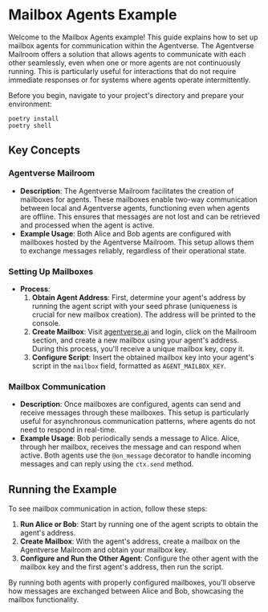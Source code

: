 # Mailbox Agents Example

Welcome to the Mailbox Agents example! This guide explains how to set up mailbox agents for communication within the Agentverse. The Agentverse Mailroom offers a solution that allows agents to communicate with each other seamlessly, even when one or more agents are not continuously running. This is particularly useful for interactions that do not require immediate responses or for systems where agents operate intermittently.

Before you begin, navigate to your project's directory and prepare your environment:

```
poetry install
poetry shell
```

## Key Concepts

### Agentverse Mailroom

- **Description**: The Agentverse Mailroom facilitates the creation of mailboxes for agents. These mailboxes enable two-way communication between local and Agentverse agents, functioning even when agents are offline. This ensures that messages are not lost and can be retrieved and processed when the agent is active.
- **Example Usage**: Both Alice and Bob agents are configured with mailboxes hosted by the Agentverse Mailroom. This setup allows them to exchange messages reliably, regardless of their operational state.

### Setting Up Mailboxes

- **Process**:
  1. **Obtain Agent Address**: First, determine your agent's address by running the agent script with your seed phrase (uniqueness is crucial for new mailbox creation). The address will be printed to the console.
  2. **Create Mailbox**: Visit [agentverse.ai](https://agentverse.ai) and login, click on the Mailroom section, and create a new mailbox using your agent's address. During this process, you'll receive a unique mailbox key, copy it.
  3. **Configure Script**: Insert the obtained mailbox key into your agent's script in the `mailbox` field, formatted as `AGENT_MAILBOX_KEY`.

### Mailbox Communication

- **Description**: Once mailboxes are configured, agents can send and receive messages through these mailboxes. This setup is particularly useful for asynchronous communication patterns, where agents do not need to respond in real-time.
- **Example Usage**: Bob periodically sends a message to Alice. Alice, through her mailbox, receives the message and can respond when active. Both agents use the `@on_message` decorator to handle incoming messages and can reply using the `ctx.send` method.

## Running the Example

To see mailbox communication in action, follow these steps:

1. **Run Alice or Bob**: Start by running one of the agent scripts to obtain the agent's address.
2. **Create Mailbox**: With the agent's address, create a mailbox on the Agentverse Mailroom and obtain your mailbox key.
3. **Configure and Run the Other Agent**: Configure the other agent with the mailbox key and the first agent's address, then run the script.

By running both agents with properly configured mailboxes, you'll observe how messages are exchanged between Alice and Bob, showcasing the mailbox functionality.